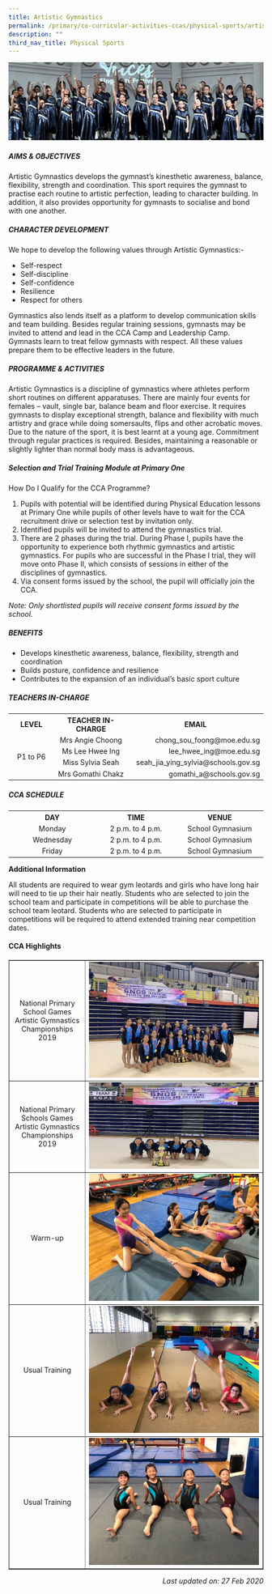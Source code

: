 ```yaml
---
title: Artistic Gymnastics
permalink: /primary/co-curricular-activities-ccas/physical-sports/artistic-gymnastics/
description: ""
third_nav_title: Physical Sports
---
```

![](/images/01%20Banner%20Photos/cca.jpg)
<h5><strong>AIMS &amp; OBJECTIVES</strong></h5>
<p>Artistic Gymnastics develops the gymnast&rsquo;s kinesthetic awareness, balance, flexibility, strength and coordination. This sport requires the gymnast to practise each routine to artistic perfection, leading to character building. In addition, it also provides opportunity for gymnasts to socialise and bond with one another.</p>
<h5><strong>CHARACTER DEVELOPMENT</strong></h5>
<p>We hope to develop the following values through Artistic Gymnastics:-</p>
<ul>
<li>Self-respect</li>
<li>Self-discipline</li>
<li>Self-confidence</li>
<li>Resilience</li>
<li>Respect for others</li>
</ul>
<p>Gymnastics also lends itself as a platform to develop communication skills and team building. Besides regular training sessions, gymnasts may be invited to attend and lead in the CCA Camp and Leadership Camp. Gymnasts learn to treat fellow gymnasts with respect. All these values prepare them to be effective leaders in the future.</p>
<h5><strong>PROGRAMME &amp; ACTIVITIES</strong></h5>
<p>Artistic Gymnastics is a discipline of gymnastics where athletes perform short routines on different apparatuses. There are mainly four events for females &ndash; vault, single bar, balance beam and floor exercise. It requires gymnasts to display exceptional strength, balance and flexibility with much artistry and grace while doing somersaults, flips and other acrobatic moves. Due to the nature of the sport, it is best learnt at a young age. Commitment through regular practices is required. Besides, maintaining a reasonable or slightly lighter than normal body mass is advantageous.</p>
<h5><strong>Selection and Trial Training Module at Primary One</strong></h5>
<p>How Do I Qualify for the CCA Programme?</p>
<ol>
<li>Pupils with potential will be identified during Physical Education lessons at Primary One while pupils of other levels have to wait for the CCA recruitment drive or selection test by invitation only.</li>
<li>Identified pupils will be invited to attend the gymnastics trial.</li>
<li>There are 2 phases during the trial. During Phase I, pupils have the opportunity to experience both rhythmic gymnastics and artistic gymnastics. For pupils who are successful in the Phase I trial, they will move onto Phase II, which consists of sessions in either of the disciplines of gymnastics.</li>
<li>Via consent forms issued by the school, the pupil will officially join the CCA.</li>
</ol>
<p><em>Note: Only shortlisted pupils will receive consent forms issued by the school.</em></p>
<h5><strong>BENEFITS</strong></h5>
<ul>
<li>Develops kinesthetic awareness, balance, flexibility, strength and coordination</li>
<li>Builds posture, confidence and resilience</li>
<li>Contributes to the expansion of an individual&rsquo;s basic sport culture</li>
</ul>
<h5><strong>TEACHERS IN-CHARGE</strong></h5>
<table>
<tbody>
<tr>
<th style="text-align: center;">LEVEL</th>
<th style="text-align: center;">TEACHER IN-CHARGE</th>
<th style="text-align: center;">EMAIL</th>
</tr>
<tr>
<td style="text-align: center;" rowspan="4" width="124">P1 to P6</td>
<td style="text-align: center;" width="223">Mrs Angie Choong</td>
<td style="text-align: right;" width="269">chong_sou_foong@moe.edu.sg</td>
</tr>
<tr>
<td style="text-align: center;" width="223">Ms Lee Hwee Ing</td>
<td style="text-align: right;" width="269">lee_hwee_ing@moe.edu.sg</td>
</tr>
<tr>
<td style="text-align: center;" width="223">Miss Sylvia Seah</td>
<td style="text-align: right;" width="269">seah_jia_ying_sylvia@schools.gov.sg</td>
</tr>
<tr>
<td style="text-align: center;" width="223">Mrs Gomathi Chakz</td>
<td style="text-align: right;" width="269">gomathi_a@schools.gov.sg</td>
</tr>
</tbody>
</table>
<h5><strong>CCA SCHEDULE</strong></h5>
<table>
<tbody>
<tr>
<th style="text-align: center;">DAY</th>
<th style="text-align: center;">TIME</th>
<th style="text-align: center;">VENUE</th>
</tr>
<tr>
<td style="text-align: center;" width="205">Monday</td>
<td style="text-align: center;" width="205">2 p.m. to 4 p.m.</td>
<td style="text-align: center;" width="205">School Gymnasium</td>
</tr>
<tr>
<td style="text-align: center;" width="205">Wednesday</td>
<td style="text-align: center;" width="205">2 p.m. to 4 p.m.</td>
<td style="text-align: center;" width="205">School Gymnasium</td>
</tr>
<tr>
<td style="text-align: center;" width="205">Friday</td>
<td style="text-align: center;" width="205">2 p.m. to 4 p.m.</td>
<td style="text-align: center;" width="205">School Gymnasium</td>
</tr>
</tbody>
</table>
<p><strong>Additional Information</strong></p>
<p>All students are required to wear gym leotards and girls who have long hair will need to tie up their hair neatly. Students who are selected to join the school team and participate in competitions will be able to purchase the school team leotard. Students who are selected to participate in competitions will be required to attend extended training near competition dates.</p>
<h4><strong>CCA Highlights</strong></h4>
<table style="border-collapse: collapse; width: 100%;" border="1">
<tbody>
<tr>
<td style="width: 30%; text-align: center;">National Primary School Games Artistic Gymnastics Championships 2019</td>
<td style="width: 70%;"><img src="/images/ag1.jpg"></td>
</tr>
<tr>
<td style="width: 30%; text-align: center;">National Primary Schools Games Artistic Gymnastics Championships 2019</td>
<td style="width: 70%;"><img src="/images/ag2.jpg"></td>
</tr>
<tr>
<td style="width: 30%; text-align: center;">Warm-up</td>
<td style="width: 70%;"><img src="/images/ag3.jpg"></td>
</tr>
<tr>
<td style="width: 30%; text-align: center;">Usual Training</td>
<td style="width: 70%;"><img src="/images/ag4.jpg"></td>
</tr>
<tr>
<td style="width: 30%; text-align: center;">Usual Training</td>
<td style="width: 70%;"><img src="/images/ag5.jpg"></td>
</tr>
</tbody>
</table>
<p style="text-align: right;"><em>Last updated on: 27 Feb 2020</em></p>
